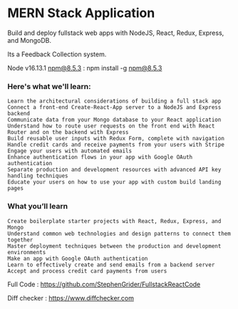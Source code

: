 # MERN Stack Application
Build and deploy fullstack web apps with NodeJS, React, Redux, Express, and MongoDB.

Its a Feedback Collection system.


Node v16.13.1
npm@8.5.3 : npm install -g npm@8.5.3


### Here's what we'll learn:

    Learn the architectural considerations of building a full stack app
    Connect a front-end Create-React-App server to a NodeJS and Express backend
    Communicate data from your Mongo database to your React application
    Understand how to route user requests on the front end with React Router and on the backend with Express
    Build reusable user inputs with Redux Form, complete with navigation
    Handle credit cards and receive payments from your users with Stripe
    Engage your users with automated emails
    Enhance authentication flows in your app with Google OAuth authentication
    Separate production and development resources with advanced API key handling techniques
    Educate your users on how to use your app with custom build landing pages

### What you’ll learn

    Create boilerplate starter projects with React, Redux, Express, and Mongo
    Understand common web technologies and design patterns to connect them together
    Master deployment techniques between the production and development environments
    Make an app with Google OAuth authentication
    Learn to effectively create and send emails from a backend server
    Accept and process credit card payments from users

Full Code : https://github.com/StephenGrider/FullstackReactCode

Diff checker : https://www.diffchecker.com